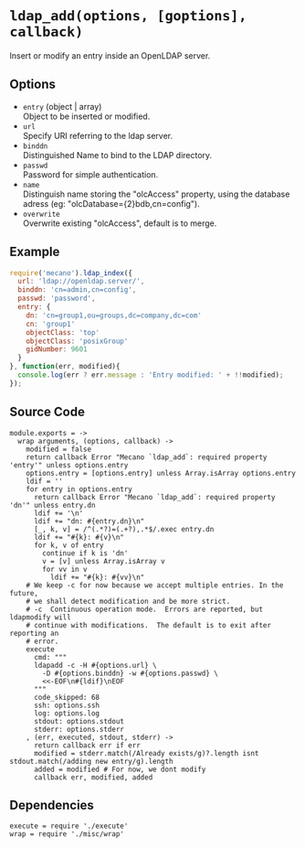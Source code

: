 
# `ldap_add(options, [goptions], callback)`

Insert or modify an entry inside an OpenLDAP server.   

## Options

*   `entry` (object | array)   
    Object to be inserted or modified.   
*   `url`   
    Specify URI referring to the ldap server.   
*   `binddn`   
    Distinguished Name to bind to the LDAP directory.   
*   `passwd`   
    Password for simple authentication.   
*   `name`   
    Distinguish name storing the "olcAccess" property, using the database adress
    (eg: "olcDatabase={2}bdb,cn=config").   
*   `overwrite`   
    Overwrite existing "olcAccess", default is to merge.   

## Example

```js
require('mecano').ldap_index({
  url: 'ldap://openldap.server/',
  binddn: 'cn=admin,cn=config',
  passwd: 'password',
  entry: {
    dn: 'cn=group1,ou=groups,dc=company,dc=com'
    cn: 'group1'
    objectClass: 'top'
    objectClass: 'posixGroup'
    gidNumber: 9601
  }
}, function(err, modified){
  console.log(err ? err.message : 'Entry modified: ' + !!modified);
});
```

## Source Code

    module.exports = ->
      wrap arguments, (options, callback) ->
        modified = false
        return callback Error "Mecano `ldap_add`: required property 'entry'" unless options.entry
        options.entry = [options.entry] unless Array.isArray options.entry
        ldif = ''
        for entry in options.entry
          return callback Error "Mecano `ldap_add`: required property 'dn'" unless entry.dn
          ldif += '\n'
          ldif += "dn: #{entry.dn}\n"
          [_, k, v] = /^(.*?)=(.+?),.*$/.exec entry.dn
          ldif += "#{k}: #{v}\n"
          for k, v of entry
            continue if k is 'dn'
            v = [v] unless Array.isArray v
            for vv in v
              ldif += "#{k}: #{vv}\n"
        # We keep -c for now because we accept multiple entries. In the future, 
        # we shall detect modification and be more strict.
        # -c  Continuous operation mode.  Errors are reported, but ldapmodify will
        # continue with modifications.  The default is to exit after reporting an
        # error.
        execute
          cmd: """
          ldapadd -c -H #{options.url} \
            -D #{options.binddn} -w #{options.passwd} \
            <<-EOF\n#{ldif}\nEOF
          """
          code_skipped: 68
          ssh: options.ssh
          log: options.log
          stdout: options.stdout
          stderr: options.stderr
        , (err, executed, stdout, stderr) ->
          return callback err if err
          modified = stderr.match(/Already exists/g)?.length isnt stdout.match(/adding new entry/g).length
          added = modified # For now, we dont modify
          callback err, modified, added

## Dependencies

    execute = require './execute'
    wrap = require './misc/wrap'



